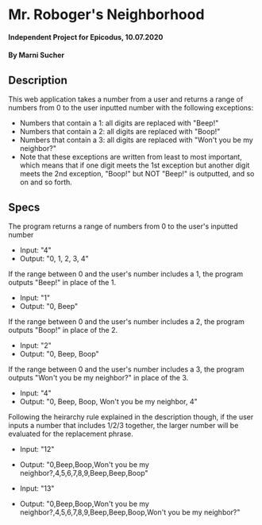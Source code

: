 # Mr. Roboger's Neighborhood

#### Independent Project for Epicodus, 10.07.2020

#### By **Marni Sucher**

## Description

This web application takes a number from a user and returns a range of numbers from 0 to the user inputted number with the following exceptions:
* Numbers that contain a 1: all digits are replaced with "Beep!"
* Numbers that contain a 2: all digits are replaced with "Boop!"
* Numbers that contain a 3: all digits are replaced with "Won't you be my neighbor?"
* Note that these exceptions are written from least to most important, which means that if one digit meets the 1st exception but another digit meets the 2nd exception, "Boop!" but NOT "Beep!" is outputted, and so on and so forth.

## Specs

The program returns a range of numbers from 0 to the user's inputted number
* Input: "4"
* Output: "0, 1, 2, 3, 4"
 
 If the range between 0 and the user's number includes a 1, the program outputs "Beep!" in place of the 1. 

 * Input: "1"
 * Output: "0, Beep"

 If the range between 0 and the user's number includes a 2, the program outputs "Boop!" in place of the 2. 

 * Input: "2"
 * Output: "0, Beep, Boop"

 If the range between 0 and the user's number includes a 3, the program outputs "Won't you be my neighbor?" in place of the 3.

 * Input: "4"
 * Output: "0, Beep, Boop, Won't you be my neighbor, 4"

 Following the heirarchy rule explained in the description though, if the user inputs a number that includes 1/2/3 together, the larger number will be evaluated for the replacement phrase.

 * Input: "12"
 * Output: "0,Beep,Boop,Won't you be my neighbor?,4,5,6,7,8,9,Beep,Beep,Boop"

 * Input: "13"
 * Output: "0,Beep,Boop,Won't you be my neighbor?,4,5,6,7,8,9,Beep,Beep,Boop,Won't you be my neighbor?"
